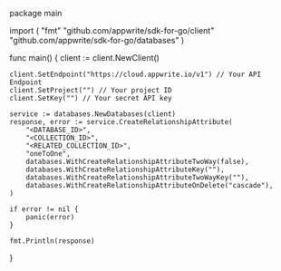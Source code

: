 package main

import (
    "fmt"
    "github.com/appwrite/sdk-for-go/client"
    "github.com/appwrite/sdk-for-go/databases"
)

func main() {
    client := client.NewClient()

    client.SetEndpoint("https://cloud.appwrite.io/v1") // Your API Endpoint
    client.SetProject("") // Your project ID
    client.SetKey("") // Your secret API key

    service := databases.NewDatabases(client)
    response, error := service.CreateRelationshipAttribute(
        "<DATABASE_ID>",
        "<COLLECTION_ID>",
        "<RELATED_COLLECTION_ID>",
        "oneToOne",
        databases.WithCreateRelationshipAttributeTwoWay(false),
        databases.WithCreateRelationshipAttributeKey(""),
        databases.WithCreateRelationshipAttributeTwoWayKey(""),
        databases.WithCreateRelationshipAttributeOnDelete("cascade"),
    )

    if error != nil {
        panic(error)
    }

    fmt.Println(response)
}
